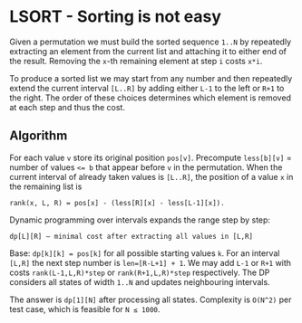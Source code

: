 # LSORT - Sorting is not easy

Given a permutation we must build the sorted sequence `1..N` by repeatedly
extracting an element from the current list and attaching it to either end of
the result.  Removing the `x`-th remaining element at step `i` costs `x*i`.

To produce a sorted list we may start from any number and then repeatedly
extend the current interval `[L..R]` by adding either `L-1` to the left or
`R+1` to the right.  The order of these choices determines which element is
removed at each step and thus the cost.

## Algorithm

For each value `v` store its original position `pos[v]`.  Precompute `less[b][v]`
= number of values `<= b` that appear before `v` in the permutation.  When the
current interval of already taken values is `[L..R]`, the position of a value
`x` in the remaining list is

```
rank(x, L, R) = pos[x] - (less[R][x] - less[L-1][x]).
```

Dynamic programming over intervals expands the range step by step:

```
dp[L][R] – minimal cost after extracting all values in [L,R]
```

Base: `dp[k][k] = pos[k]` for all possible starting values `k`.
For an interval `[L,R]` the next step number is `len=[R-L+1] + 1`.  We may add
`L-1` or `R+1` with costs `rank(L-1,L,R)*step` or `rank(R+1,L,R)*step`
respectively.  The DP considers all states of width `1..N` and updates
neighbouring intervals.

The answer is `dp[1][N]` after processing all states.  Complexity is `O(N^2)`
per test case, which is feasible for `N ≤ 1000`.
